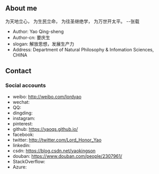 ## About me
为天地立心，
为生民立命，
为往圣继绝学，
为万世开太平。
        --张载
+ Author: Yao Qing-sheng
+ Author-cn: 要庆生
+ slogan: 解放思想，发展生产力
+ Address: Department of Natural Philosophy & Infomation Sciences, CHINA

## Contact

### Social accounts

- weibo: <http://weibo.com/lordyao>
- wechat:
- QQ: 
- dingding:
- instagram:
- pinterest:
- github: <https://yaoqs.github.io/>
- facebook:
- twitter: <http://twitter.com/Lord_Honor_Yao>
- linkedin:
- csdn: <https://blog.csdn.net/yaokingson>
- douban: <https://www.douban.com/people/2307961/>
- StackOverflow:
- Azure:
